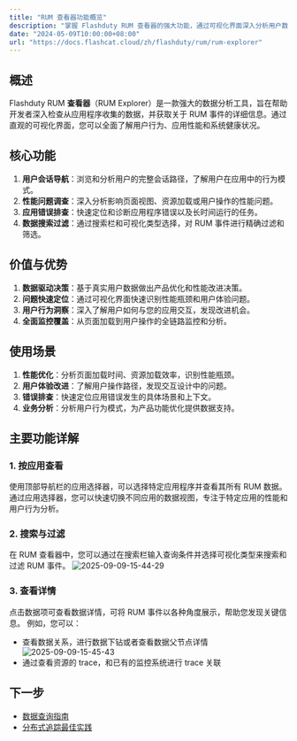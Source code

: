 ```yaml
---
title: "RUM 查看器功能概览"
description: "掌握 Flashduty RUM 查看器的强大功能，通过可视化界面深入分析用户数据、性能指标和应用行为。"
date: "2024-05-09T10:00:00+08:00"
url: "https://docs.flashcat.cloud/zh/flashduty/rum/rum-explorer"
---
```


## 概述

Flashduty RUM **查看器**（RUM Explorer）是一款强大的数据分析工具，旨在帮助开发者深入检查从应用程序收集的数据，并获取关于 RUM 事件的详细信息。通过直观的可视化界面，您可以全面了解用户行为、应用性能和系统健康状况。

## 核心功能

1. **用户会话导航**：浏览和分析用户的完整会话路径，了解用户在应用中的行为模式。
2. **性能问题调查**：深入分析影响页面视图、资源加载或用户操作的性能问题。
3. **应用错误排查**：快速定位和诊断应用程序错误以及长时间运行的任务。
4. **数据搜索过滤**：通过搜索栏和可视化类型选择，对 RUM 事件进行精确过滤和筛选。

## 价值与优势

1. **数据驱动决策**：基于真实用户数据做出产品优化和性能改进决策。
2. **问题快速定位**：通过可视化界面快速识别性能瓶颈和用户体验问题。
3. **用户行为洞察**：深入了解用户如何与您的应用交互，发现改进机会。
4. **全面监控覆盖**：从页面加载到用户操作的全链路监控和分析。

## 使用场景

1. **性能优化**：分析页面加载时间、资源加载效率，识别性能瓶颈。
2. **用户体验改进**：了解用户操作路径，发现交互设计中的问题。
3. **错误排查**：快速定位应用错误发生的具体场景和上下文。
4. **业务分析**：分析用户行为模式，为产品功能优化提供数据支持。

## 主要功能详解

### 1. 按应用查看

使用顶部导航栏的应用选择器，可以选择特定应用程序并查看其所有 RUM 数据。通过应用选择器，您可以快速切换不同应用的数据视图，专注于特定应用的性能和用户行为分析。

### 2. 搜索与过滤

在 RUM 查看器中，您可以通过在搜索栏输入查询条件并选择可视化类型来搜索和过滤 RUM 事件。
![2025-09-09-15-44-29](https://docs-cdn.flashcat.cloud/imges/png/bbe48a6dbfeb660ec86ba1e56d580ced.png)

### 3. 查看详情

点击数据项可查看数据详情，可将 RUM 事件以各种角度展示，帮助您发现关键信息。
例如，您可以：

- 查看数据关系，进行数据下钻或者查看数据父节点详情
  ![2025-09-09-15-45-43](https://docs-cdn.flashcat.cloud/imges/png/4e22a5803c1fb290de7093c9ffab7dc6.png)
- 通过查看资源的 trace，和已有的监控系统进行 trace 关联

## 下一步

- [数据查询指南](https://docs.flashcat.cloud/zh/flashduty/rum/xx)
- [分布式追踪最佳实践](https://docs.flashcat.cloud/zh/flashduty/rum/xx)
